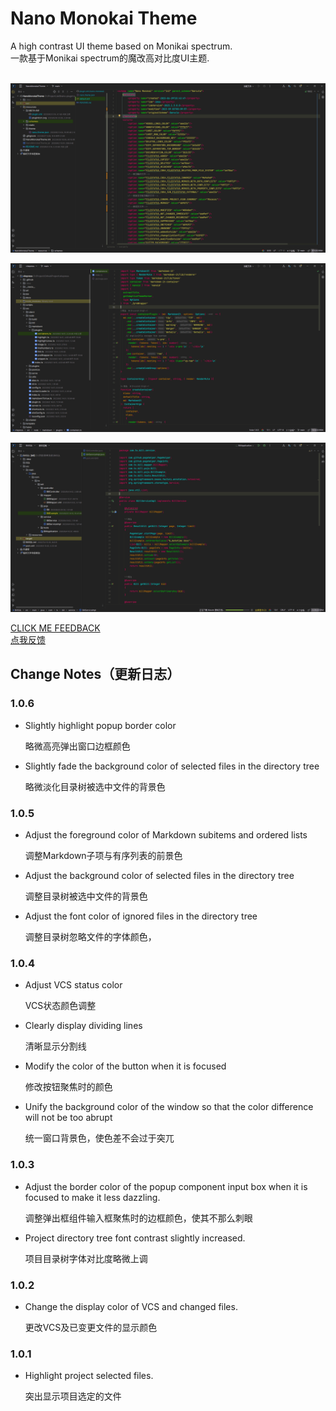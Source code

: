 # Nano Monokai Theme

A high contrast UI theme based on Monikai spectrum.<br>
一款基于Monikai spectrum的魔改高对比度UI主题.<br><br>

<p><img alt="" src="screenshot/xml.png"/></p>
<p><img alt="" src="screenshot/TypeScript.png"/></p>
<p><img alt="" src="screenshot/java.png"/></p>

<a href="https://github.com/T-miracle/nano-monokai-theme/issues">CLICK ME FEEDBACK</a><br>
<a href="https://github.com/T-miracle/nano-monokai-theme/issues">点我反馈</a>

## Change Notes（更新日志）

<h3>1.0.6</h3>
<ul>
    <li>
        <p>Slightly highlight popup border color</p>
        <p>略微高亮弹出窗口边框颜色</p>
    </li>
    <li>
        <p>Slightly fade the background color of selected files in the directory tree</p>
        <p>略微淡化目录树被选中文件的背景色</p>
    </li>
</ul>
<h3>1.0.5</h3>
<ul>
    <li>
        <p>Adjust the foreground color of Markdown subitems and ordered lists</p>
        <p>调整Markdown子项与有序列表的前景色</p>
    </li>
    <li>
        <p>Adjust the background color of selected files in the directory tree</p>
        <p>调整目录树被选中文件的背景色</p>
    </li>
    <li>
        <p>Adjust the font color of ignored files in the directory tree</p>
        <p>调整目录树忽略文件的字体颜色，</p>
    </li>
</ul>
<h3>1.0.4</h3>
<ul>
    <li>
        <p>Adjust VCS status color</p>
        <p>VCS状态颜色调整</p>
    </li>
    <li>
        <p>Clearly display dividing lines</p>
        <p>清晰显示分割线</p>
    </li>
    <li>
        <p>Modify the color of the button when it is focused</p>
        <p>修改按钮聚焦时的颜色</p>
    </li>
    <li>
        <p>Unify the background color of the window so that the color difference will not be too abrupt</p>
        <p>统一窗口背景色，使色差不会过于突兀</p>
    </li>
</ul>
<h3>1.0.3</h3>
<ul>
    <li>
        <p>Adjust the border color of the popup component input box when it is focused to make it less dazzling.</p>
        <p>调整弹出框组件输入框聚焦时的边框颜色，使其不那么刺眼</p>
    </li>
    <li>
        <p>Project directory tree font contrast slightly increased.</p>
        <p>项目目录树字体对比度略微上调</p>
    </li>
</ul>
<h3>1.0.2</h3>
<ul>
    <li>
        <p>Change the display color of VCS and changed files.</p>
        <p>更改VCS及已变更文件的显示颜色</p>
    </li>
</ul>
<h3>1.0.1</h3>
<ul>
    <li>
        <p>Highlight project selected files.</p>
        <p>突出显示项目选定的文件</p>
    </li>
</ul>

